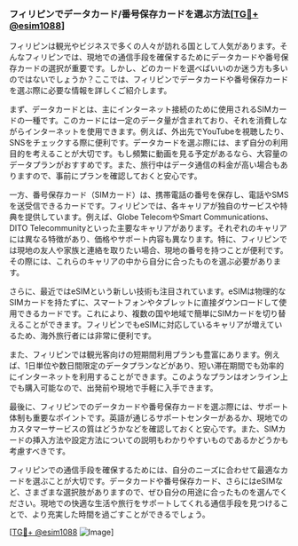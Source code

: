 ### フィリピンでデータカード/番号保存カードを選ぶ方法[[TG💪+ @esim1088](https://t.me/s/esim1088)]

フィリピンは観光やビジネスで多くの人々が訪れる国として人気があります。そんなフィリピンでは、現地での通信手段を確保するためにデータカードや番号保存カードの選択が重要です。しかし、どのカードを選べばいいのか迷う方も多いのではないでしょうか？ここでは、フィリピンでデータカードや番号保存カードを選ぶ際に必要な情報を詳しくご紹介します。

まず、データカードとは、主にインターネット接続のために使用されるSIMカードの一種です。このカードには一定のデータ量が含まれており、それを消費しながらインターネットを使用できます。例えば、外出先でYouTubeを視聴したり、SNSをチェックする際に便利です。データカードを選ぶ際には、まず自分の利用目的を考えることが大切です。もし頻繁に動画を見る予定があるなら、大容量のデータプランがおすすめです。また、旅行中はデータ通信の料金が高い場合もありますので、事前にプランを確認しておくと安心です。

一方、番号保存カード（SIMカード）は、携帯電話の番号を保存し、電話やSMSを送受信できるカードです。フィリピンでは、各キャリアが独自のサービスや特典を提供しています。例えば、Globe TelecomやSmart Communications、DITO Telecommunityといった主要なキャリアがあります。それぞれのキャリアには異なる特徴があり、価格やサポート内容も異なります。特に、フィリピンでは現地の友人や家族と連絡を取りたい場合、現地の番号を持つことが便利です。その際には、これらのキャリアの中から自分に合ったものを選ぶ必要があります。

さらに、最近ではeSIMという新しい技術も注目されています。eSIMは物理的なSIMカードを持たずに、スマートフォンやタブレットに直接ダウンロードして使用できるカードです。これにより、複数の国や地域で簡単にSIMカードを切り替えることができます。フィリピンでもeSIMに対応しているキャリアが増えているため、海外旅行者には非常に便利です。

また、フィリピンでは観光客向けの短期間利用プランも豊富にあります。例えば、1日単位や数日間限定のデータプランなどがあり、短い滞在期間でも効率的にインターネットを利用することができます。このようなプランはオンライン上でも購入可能なので、出発前や現地で手軽に入手できます。

最後に、フィリピンでのデータカードや番号保存カードを選ぶ際には、サポート体制も重要なポイントです。英語が通じるサポートセンターがあるか、現地でのカスタマーサービスの質はどうかなどを確認しておくと安心です。また、SIMカードの挿入方法や設定方法についての説明もわかりやすいものであるかどうかも考慮すべきです。

フィリピンでの通信手段を確保するためには、自分のニーズに合わせて最適なカードを選ぶことが大切です。データカードや番号保存カード、さらにはeSIMなど、さまざまな選択肢がありますので、ぜひ自分の用途に合ったものを選んでください。現地での快適な生活や旅行をサポートしてくれる通信手段を見つけることで、より充実した時間を過ごすことができるでしょう。

[[TG💪+ @esim1088](https://t.me/s/esim1088) ![Image](https://i.postimg.cc/Y0z9fWf4/image.png)]